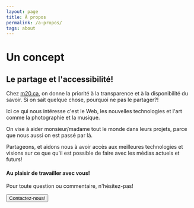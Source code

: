 ```yaml
---
layout: page
title: À propos
permalink: /a-propos/
tags: about
---
```


# Un concept

## Le partage et l'accessibilité!

Chez [m20.ca](http://m20.ca), on donne la priorité à la transparence et à la disponibilité du savoir. Si on sait quelque chose, pourquoi ne pas le partager?!

Ici ce qui nous intéresse c'est le Web, les nouvelles technologies et l'art comme la photographie et la musique.

On vise à aider monsieur/madame tout le monde dans leurs projets, parce que nous aussi on est passé par là.

Partageons, et aidons nous à avoir accès aux meilleures technologies et visions sur ce que qu'il est possible de faire avec les médias actuels et futurs!

#### Au plaisir de travailler avec vous!

Pour toute question ou commentaire, n'hésitez-pas!

<button class="button button-blue button-big mobile-block" onclick="window.location.href='/contact/'">Contactez-nous!</button>